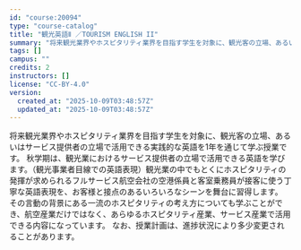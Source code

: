 ```yaml
---
id: "course:20094"
type: "course-catalog"
title: "観光英語Ⅱ ／TOURISM ENGLISH II"
summary: "将来観光業界やホスピタリティ業界を目指す学生を対象に、観光客の立場、あるいはサービス提供者の立場で活用できる実践的な英語を1年を通じて学ぶ授業です。 秋学期は、観光業におけるサービス提供者の立場で活用できる英語を学びます。（観光事業者目線で…"
tags: []
campus: ""
credits: 2
instructors: []
license: "CC-BY-4.0"
version:
  created_at: "2025-10-09T03:48:57Z"
  updated_at: "2025-10-09T03:48:57Z"
---
```

将来観光業界やホスピタリティ業界を目指す学生を対象に、観光客の立場、あるいはサービス提供者の立場で活用できる実践的な英語を1年を通じて学ぶ授業です。 秋学期は、観光業におけるサービス提供者の立場で活用できる英語を学びます。（観光事業者目線での英語表現）観光業の中でもとくにホスピタリティの発揮が求められるフルサービス航空会社の空港係員と客室乗務員が接客に使う丁寧な英語表現を、お客様と接点のあるいろいろなシーンを舞台に習得します。 その言動の背景にある一流のホスピタリティの考え方についても学ぶことができ、航空産業だけではなく、あらゆるホスピタリティ産業、サービス産業で活用できる内容になっています。 なお、授業計画は、進捗状況により多少変更されることがあります。
